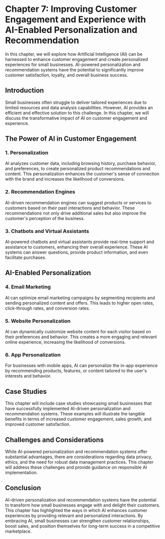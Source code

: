 Chapter 7: Improving Customer Engagement and Experience with AI-Enabled Personalization and Recommendation
==========================================================================================================

In this chapter, we will explore how Artificial Intelligence (AI) can be harnessed to enhance customer engagement and create personalized experiences for small businesses. AI-powered personalization and recommendation systems have the potential to significantly improve customer satisfaction, loyalty, and overall business success.

Introduction
------------

Small businesses often struggle to deliver tailored experiences due to limited resources and data analysis capabilities. However, AI provides an efficient and effective solution to this challenge. In this chapter, we will discuss the transformative impact of AI on customer engagement and experience.

The Power of AI in Customer Engagement
--------------------------------------

### 1. **Personalization**

AI analyzes customer data, including browsing history, purchase behavior, and preferences, to create personalized product recommendations and content. This personalization enhances the customer's sense of connection with the brand and increases the likelihood of conversions.

### 2. **Recommendation Engines**

AI-driven recommendation engines can suggest products or services to customers based on their past interactions and behavior. These recommendations not only drive additional sales but also improve the customer's perception of the business.

### 3. **Chatbots and Virtual Assistants**

AI-powered chatbots and virtual assistants provide real-time support and assistance to customers, enhancing their overall experience. These AI systems can answer questions, provide product information, and even facilitate purchases.

AI-Enabled Personalization
--------------------------

### 4. **Email Marketing**

AI can optimize email marketing campaigns by segmenting recipients and sending personalized content and offers. This leads to higher open rates, click-through rates, and conversion rates.

### 5. **Website Personalization**

AI can dynamically customize website content for each visitor based on their preferences and behavior. This creates a more engaging and relevant online experience, increasing the likelihood of conversions.

### 6. **App Personalization**

For businesses with mobile apps, AI can personalize the in-app experience by recommending products, features, or content tailored to the user's interests and behavior.

Case Studies
------------

This chapter will include case studies showcasing small businesses that have successfully implemented AI-driven personalization and recommendation systems. These examples will illustrate the tangible benefits in terms of increased customer engagement, sales growth, and improved customer satisfaction.

Challenges and Considerations
-----------------------------

While AI-powered personalization and recommendation systems offer substantial advantages, there are considerations regarding data privacy, ethics, and the need for robust data management practices. This chapter will address these challenges and provide guidance on responsible AI implementation.

Conclusion
----------

AI-driven personalization and recommendation systems have the potential to transform how small businesses engage with and delight their customers. This chapter has highlighted the ways in which AI enhances customer experiences by providing relevant and personalized interactions. By embracing AI, small businesses can strengthen customer relationships, boost sales, and position themselves for long-term success in a competitive marketplace.
